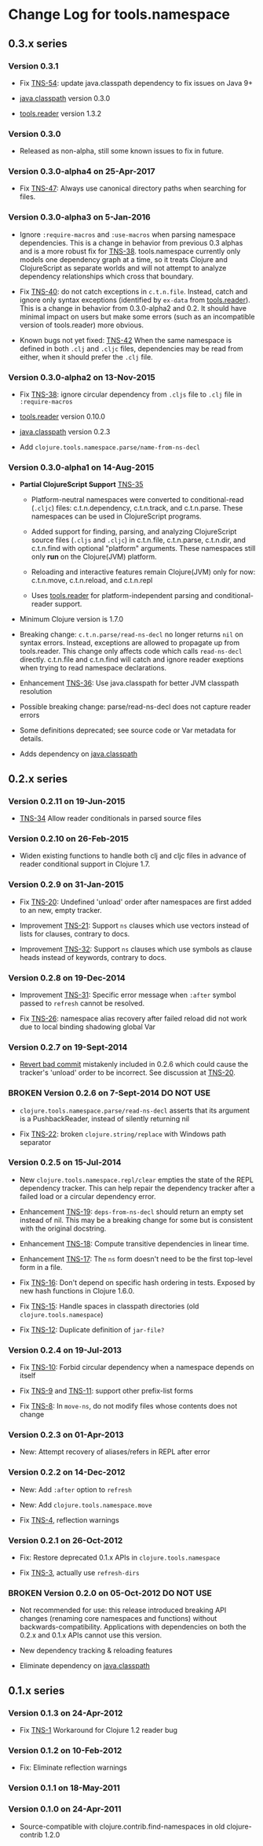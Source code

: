 # Change Log for tools.namespace


## 0.3.x series

### Version 0.3.1

  * Fix [TNS-54](https://clojure.atlassian.net/browse/TNS-54): update
    java.classpath dependency to fix issues on Java 9+

  * [java.classpath] version 0.3.0

  * [tools.reader] version 1.3.2

### Version 0.3.0

  * Released as non-alpha, still some known issues to fix in future.

### Version 0.3.0-alpha4 on 25-Apr-2017

  * Fix [TNS-47]: Always use canonical directory paths when searching
    for files.

### Version 0.3.0-alpha3 on 5-Jan-2016

  * Ignore `:require-macros` and `:use-macros` when parsing namespace
    dependencies. This is a change in behavior from previous 0.3
    alphas and is a more robust fix for [TNS-38]. tools.namespace
    currently only models one dependency graph at a time, so it treats
    Clojure and ClojureScript as separate worlds and will not attempt
    to analyze dependency relationships which cross that boundary.

  * Fix [TNS-40]: do not catch exceptions in `c.t.n.file`. Instead,
    catch and ignore only syntax exceptions (identified by `ex-data`
    from [tools.reader]). This is a change in behavior from
    0.3.0-alpha2 and 0.2. It should have minimal impact on users but
    make some errors (such as an incompatible version of tools.reader)
    more obvious.

  * Known bugs not yet fixed: [TNS-42] When the same namespace is
    defined in both `.clj` and `.cljc` files, dependencies may be read
    from either, when it should prefer the `.clj` file.

### Version 0.3.0-alpha2 on 13-Nov-2015

  * Fix [TNS-38]: ignore circular dependency from `.cljs` file to
    `.clj` file in `:require-macros`

  * [tools.reader] version 0.10.0

  * [java.classpath] version 0.2.3

  * Add `clojure.tools.namespace.parse/name-from-ns-decl`

### Version 0.3.0-alpha1 on 14-Aug-2015

  * **Partial ClojureScript Support** [TNS-35]

      * Platform-neutral namespaces were converted to conditional-read
        (`.cljc`) files: c.t.n.dependency, c.t.n.track, and
        c.t.n.parse. These namespaces can be used in ClojureScript
        programs.

      * Added support for finding, parsing, and analyzing
        ClojureScript source files (`.cljs` and `.cljc`) in
        c.t.n.file, c.t.n.parse, c.t.n.dir, and c.t.n.find with
        optional "platform" arguments. These namespaces still only
        **run** on the Clojure(JVM) platform.

      * Reloading and interactive features remain Clojure(JVM) only
        for now: c.t.n.move, c.t.n.reload, and c.t.n.repl

      * Uses [tools.reader] for platform-independent parsing and
        conditional-reader support.

  * Minimum Clojure version is 1.7.0

  * Breaking change: `c.t.n.parse/read-ns-decl` no longer returns
    `nil` on syntax errors. Instead, exceptions are allowed to
    propagate up from tools.reader. This change only affects code
    which calls `read-ns-decl` directly. c.t.n.file and c.t.n.find
    will catch and ignore reader exeptions when trying to read
    namespace declarations.

  * Enhancement [TNS-36]: Use java.classpath for better JVM classpath
    resolution

  * Possible breaking change: parse/read-ns-decl does not capture
    reader errors

  * Some definitions deprecated; see source code or Var metadata for
    details.

  * Adds dependency on [java.classpath]



## 0.2.x series

### Version 0.2.11 on 19-Jun-2015

  * [TNS-34] Allow reader conditionals in parsed source files

### Version 0.2.10 on 26-Feb-2015

  * Widen existing functions to handle both clj and cljc files in
    advance of reader conditional support in Clojure 1.7.

### Version 0.2.9 on 31-Jan-2015

  * Fix [TNS-20]: Undefined 'unload' order after namespaces are first
    added to an new, empty tracker.

  * Improvement [TNS-21]: Support `ns` clauses which use vectors
    instead of lists for clauses, contrary to docs.

  * Improvement [TNS-32]: Support `ns` clauses which use symbols as
    clause heads instead of keywords, contrary to docs.

### Version 0.2.8 on 19-Dec-2014

  * Improvement [TNS-31]: Specific error message when `:after` symbol
    passed to `refresh` cannot be resolved.

  * Fix [TNS-26]: namespace alias recovery after failed reload did not
    work due to local binding shadowing global Var

### Version 0.2.7 on 19-Sept-2014

  * [Revert bad commit](https://github.com/clojure/tools.namespace/commit/27194f2edfe3f5f9e1343f993beca4b43f0bafe8)
    mistakenly included in 0.2.6 which could cause the tracker's
    'unload' order to be incorrect. See discussion at [TNS-20].

### **BROKEN** Version 0.2.6 on 7-Sept-2014 **DO NOT USE**

  * `clojure.tools.namespace.parse/read-ns-decl` asserts that its
    argument is a PushbackReader, instead of silently returning nil

  * Fix [TNS-22]: broken `clojure.string/replace` with Windows path
    separator

### Version 0.2.5 on 15-Jul-2014

  * New `clojure.tools.namespace.repl/clear` empties the state of the
    REPL dependency tracker. This can help repair the dependency
    tracker after a failed load or a circular dependency error.

  * Enhancement [TNS-19]: `deps-from-ns-decl` should return an empty
    set instead of nil. This may be a breaking change for some but
    is consistent with the original docstring.

  * Enhancement [TNS-18]: Compute transitive dependencies in linear time.

  * Enhancement [TNS-17]: The `ns` form doesn't need to be the first
    top-level form in a file.

  * Fix [TNS-16]: Don't depend on specific hash ordering in tests.
    Exposed by new hash functions in Clojure 1.6.0.

  * Fix [TNS-15]: Handle spaces in classpath directories (old
    `clojure.tools.namespace`)

  * Fix [TNS-12]: Duplicate definition of `jar-file?`

### Version 0.2.4 on 19-Jul-2013

  * Fix [TNS-10]: Forbid circular dependency when a namespace depends
    on itself

  * Fix [TNS-9] and [TNS-11]: support other prefix-list forms

  * Fix [TNS-8]: In `move-ns`, do not modify files whose contents does
    not change

### Version 0.2.3 on 01-Apr-2013

  * New: Attempt recovery of aliases/refers in REPL after error

### Version 0.2.2 on 14-Dec-2012

  * New: Add `:after` option to `refresh`

  * New: Add `clojure.tools.namespace.move`

  * Fix [TNS-4], reflection warnings

### Version 0.2.1 on 26-Oct-2012

  * Fix: Restore deprecated 0.1.x APIs in `clojure.tools.namespace`

  * Fix [TNS-3], actually use `refresh-dirs`

### **BROKEN** Version 0.2.0 on 05-Oct-2012 **DO NOT USE**

  * Not recommended for use: this release introduced breaking API
    changes (renaming core namespaces and functions) without
    backwards-compatibility. Applications with dependencies on both
    the 0.2.x and 0.1.x APIs cannot use this version.

  * New dependency tracking & reloading features

  * Eliminate dependency on [java.classpath]



## 0.1.x series

### Version 0.1.3 on 24-Apr-2012

  * Fix [TNS-1] Workaround for Clojure 1.2 reader bug

### Version 0.1.2 on 10-Feb-2012

  * Fix: Eliminate reflection warnings

### Version 0.1.1 on 18-May-2011

### Version 0.1.0 on 24-Apr-2011

  * Source-compatible with clojure.contrib.find-namespaces in old
    clojure-contrib 1.2.0


[TNS-1]: http://dev.clojure.org/jira/browse/TNS-1
[TNS-3]: http://dev.clojure.org/jira/browse/TNS-3
[TNS-4]: http://dev.clojure.org/jira/browse/TNS-4
[TNS-8]: http://dev.clojure.org/jira/browse/TNS-8
[TNS-9]: http://dev.clojure.org/jira/browse/TNS-9
[TNS-10]: http://dev.clojure.org/jira/browse/TNS-10
[TNS-11]: http://dev.clojure.org/jira/browse/TNS-11
[TNS-12]: http://dev.clojure.org/jira/browse/TNS-12
[TNS-15]: http://dev.clojure.org/jira/browse/TNS-15
[TNS-16]: http://dev.clojure.org/jira/browse/TNS-16
[TNS-17]: http://dev.clojure.org/jira/browse/TNS-17
[TNS-18]: http://dev.clojure.org/jira/browse/TNS-18
[TNS-19]: http://dev.clojure.org/jira/browse/TNS-19
[TNS-20]: http://dev.clojure.org/jira/browse/TNS-20
[TNS-21]: http://dev.clojure.org/jira/browse/TNS-21
[TNS-22]: http://dev.clojure.org/jira/browse/TNS-22
[TNS-23]: http://dev.clojure.org/jira/browse/TNS-23
[TNS-24]: http://dev.clojure.org/jira/browse/TNS-24
[TNS-25]: http://dev.clojure.org/jira/browse/TNS-25
[TNS-26]: http://dev.clojure.org/jira/browse/TNS-26
[TNS-27]: http://dev.clojure.org/jira/browse/TNS-27
[TNS-28]: http://dev.clojure.org/jira/browse/TNS-28
[TNS-29]: http://dev.clojure.org/jira/browse/TNS-29
[TNS-30]: http://dev.clojure.org/jira/browse/TNS-30
[TNS-31]: http://dev.clojure.org/jira/browse/TNS-31
[TNS-32]: http://dev.clojure.org/jira/browse/TNS-32
[TNS-33]: http://dev.clojure.org/jira/browse/TNS-33
[TNS-34]: http://dev.clojure.org/jira/browse/TNS-34
[TNS-35]: http://dev.clojure.org/jira/browse/TNS-35
[TNS-36]: http://dev.clojure.org/jira/browse/TNS-36
[TNS-37]: http://dev.clojure.org/jira/browse/TNS-37
[TNS-38]: http://dev.clojure.org/jira/browse/TNS-38
[TNS-39]: http://dev.clojure.org/jira/browse/TNS-39
[TNS-40]: http://dev.clojure.org/jira/browse/TNS-40
[TNS-41]: http://dev.clojure.org/jira/browse/TNS-41
[TNS-42]: http://dev.clojure.org/jira/browse/TNS-42
[TNS-43]: http://dev.clojure.org/jira/browse/TNS-43
[TNS-44]: http://dev.clojure.org/jira/browse/TNS-44
[TNS-45]: http://dev.clojure.org/jira/browse/TNS-45
[TNS-46]: http://dev.clojure.org/jira/browse/TNS-46
[TNS-47]: http://dev.clojure.org/jira/browse/TNS-47

[java.classpath]: https://github.com/clojure/java.classpath
[tools.reader]: https://github.com/clojure/tools.reader
[JEP 122]: http://openjdk.java.net/jeps/122
